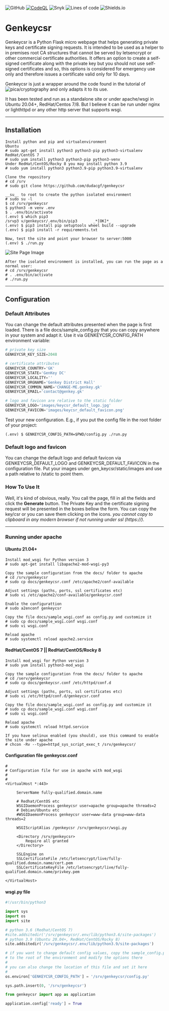 ![GitHub](https://img.shields.io/github/license/dudacgf/genkeycsr)
[![CodeQL](https://github.com/dudacgf/genkeycsr/actions/workflows/codeql-analysis.yml/badge.svg)](https://github.com/dudacgf/genkeycsr/actions/workflows/codeql-analysis.yml)
![Snyk](https://snyk-widget.herokuapp.com/badge/pip/dudacgf/genkeycsr/badge.svg)
![Lines of code](https://img.shields.io/tokei/lines/github/dudacgf/genkeycsr)
![Shields.io](https://img.shields.io/badge/%20Just%20-%20Relax%20-blue)

# Genkeycsr
Genkeycsr is a Python Flask micro webpage that helps generating private keys and certificate signing requests. It is intended to be used as a helper to in premises root CA structures that cannot be served by letsencrypt or other commercial certificate authorities. It offers an option to create a self-signed certificate along with the private key but you should not use self-signed certificates and so, this options is considered for emergency use only and therefore issues a certificate valid only for 10 days.

Genkeycsr is just a wrapper around the code found in the tutorial of ![pica/cryptography](https://cryptography.io/en/latest/x509/tutorial/) and only adapts it to its use. 

It has been tested and run as a standalone site or under apache/wsgi in Ubuntu 20.04+, RedHat/Centos 7/8. But I believe it can be run under nginx or lighthttpd or any other http server that supports wsgi.

________________
## Installation
    Install python and pip and virtualenvironment
    Ubuntu
    # sudo apt-get install python3 python3-pip python3-virtualenv
    RedHat/CentOS 7
    # sudo yum install python3 python3-pip python3-venv
    Under RedHat/CentOS/Rocky 8 you may install python 3.9
    # sudo yum install python3 python3.9-pip python3.9-virtualenv

    Clone the repository
    # cd /srv
    # sudo git clone https://github.com/dudacgf/genkeycsr

    __su__ to root to create the python isolated environment
    # sudo su -l
    $ cd /srv/genkeycsr
    $ python3 -m venv .env
    $ . .env/bin/activate
    (.env) $ which pip3
    /srvp3 v/genkeycsr/.env/bin/pip3       _*[OK]*_
    (.env) $ pip3 install pip setuptools wheel build --upgrade
    (.env) $ pip3 install -r requirements.txt

    Now, test the site and point your browser to server:5000
    (.env) $ ./run.py

   ![Site Page Image](./docs/images/genkeycsr\_default_page.png)


    After the isolated environment is installed, you can run the page as a normal user:
    # cd /srv/genkeycsr
    # . .env/bin/activate
    # ./run.py

_________________
## Configuration

### Default Attributes

You can change the default attributes presented when the page is first loaded. There is a file docs/sample\_config.py that you can copy anywhere in your system and adapt it. Use it via GENKEYCSR\_CONFIG\_PATH environment variable:


~~~python
# private key size
GENKEYCSR_KEY_SIZE=2048 

# certificate attributes
GENKEYCSR_COUNTRY='GK'
GENKEYCSR_STATE='GenKey DC'
GENKEYCSR_LOCALITY=''
GENKEYCSR_ORGNAME='Genkey District Hall'
GENKEYCSR_COMMON_NAME='CHANGE-ME.genkey.gk'
GENKEYCSR_EMAIL='contact@genkey.gk'

# logo and favicon are relative to the static folder
GENKEYCSR_LOGO='images/keycsr_default_logo.jpg'
GENKEYCSR_FAVICON='images/keycsr_default_favicon.png'
~~~

Test your new configuration. E.g., if you put the config file in the root folder of your project:

    (.env) $ GENKEYCSR_CONFIG_PATH=$PWD/config.py ./run.py

### Default logo and favicon

You can change the default logo and default favicon via GENKEYCSR\_DEFAULT\_LOGO and GENKEYCSR\_DEFAULT\_FAVICON in the configuration file. Put your images under gen\_keycsr/static/images and use a path relative to /static to point them.

### How To Use It

Well, it's kind of obvious, really. You call the page, fill in all the fields and click the __Generate__ button. The Private Key and the certificate signing request will be presented in the boxes bellow the form. You can copy the key/csr or you can save them clicking on the icons. _you cannot copy to clipboard in any modern browser if not running under ssl (https://)_.

----------------
### Running under apache

#### Ubuntu 21.04+
    Install mod_wsgi for Python version 3
    # sudo apt-get install libapache2-mod-wsgi-py3

    Copy the sample configuration from the docs/ folder to apache
    # cd /srv/genkeycsr
    # sudo cp docs/genkeycsr.conf /etc/apache2/conf-available
    
    Adjust settings (paths, ports, ssl certificates etc)
    # sudo vi /etc/apache2/conf-available/genkeycsr.conf
    
    Enable the configurattion
    # sudo a2enconf genkeycsr
    
    Copy the file docs/sample_wsgi.conf as config.py and customize it
    # sudo cp docs/sample_wsgi.conf wsgi.conf
    # sudo vi wsgi.conf
    
    Reload apache
    # sudo systemctl reload apache2.service

#### RedHat/CentOS 7 || RedHat/CentOS/Rocky 8
    Install mod_wsgi for Python version 3
    # sudo yum install python3-mod_wsgi

    Copy the sample configuration from the docs/ folder to apache
    # cd /serv/genkeycsr
    # sudo cp docs/genkeycsr.conf /etc/httpd/conf.d
    
    Adjust settings (paths, ports, ssl certificates etc)
    # sudo vi /etc/httpd/conf.d/genkeycsr.conf

    Copy the file docs/sample_wsgi.conf as config.py and customize it
    # sudo cp docs/sample_wsgi.conf wsgi.conf
    # sudo vi wsgi.conf
    
    Reload apache
    # sudo systemctl reload httpd.service

    If you have selinux enabled (you should), use this command to enable the site under apache
    # chcon -Rv --type=httpd_sys_script_exec_t /srv/genkeycsr/

#### Configuration file genkeycsr.conf 
~~~
#
# Configuration file for use in apache with mod_wsgi
#
#
<VirtualHost *:443>

     ServerName fully-qualified.domain.name

     # Redhat/CentOS etc
     WSGIDaemonProcess genkeycsr user=apache group=apache threads=2
     # Debian/Ubuntu etc
     #WSGIDaemonProcess genkeycsr user=www-data group=www-data threads=2

     WSGIScriptAlias /genkeycsr /srv/genkeycsr/wsgi.py

     <Directory /srv/genkeycsr>
         Require all granted
     </Directory>

     SSLEngine on
     SSLCertificateFile /etc/letsencrypt/live/fully-qualified.domain.name/cert.pem
     SSLCertificateKeyFile /etc/letsencrypt/live/fully-qualified.domain.name/privkey.pem

</VirtualHost>
~~~

#### wsgi.py file
~~~python
#!/usr/bin/python3

import sys
import os
import site

# python 3.6 (Redhat/CentOS 7)
#site.addsitedir('/srv/genkeycsr/.env/lib/python3.6/site-packages')
# python 3.9 (Ubuntu 20.04+, RedHat/CentOS/Rocky 8)
site.addsitedir('/srv/genkeycsr/.env/lib/python3.9/site-packages')

# if you want to change default config values, copy the sample_config.py file under docs/ 
# to the root of the environment and modify the options there
#
# you can also change the location of this file and set it here
#
os.environ['GENKEYCSR_CONFIG_PATH'] = '/srv/genkeycsr/config.py'

sys.path.insert(0, '/srv/genkeycsr')

from genkeycsr import app as application

application.config['ready'] = True
~~~
